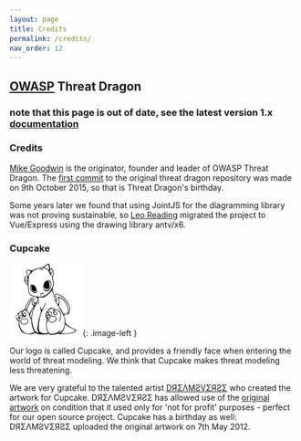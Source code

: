 ```yaml
---
layout: page
title: Credits
permalink: /credits/
nav_order: 12
---
```


<style type="text/css">
.image-left {
  display: block;
  margin-left: auto;
  margin-right: auto;
  float: left;
}
</style>

## [OWASP](https://www.owasp.org) Threat Dragon

### note that this page is out of date, see the latest version 1.x [documentation][docsv1]

### Credits

[Mike Goodwin](mailto:mike.goodwin@owasp.org) is the originator, founder and leader of OWASP Threat Dragon.
The [first commit](https://github.com/mike-goodwin/owasp-threat-dragon/commit/942bdff78191ef0eae40f7610b8397739749d8b8)
to the original threat dragon repository was made on 9th October 2015, so that is Threat Dragon's birthday.

Some years later we found that using JointJS for the diagramming library was not proving sustainable,
so [Leo Reading](mailto:leo.reading@owasp.org) migrated the project to Vue/Express using the drawing library antv/x6.

### Cupcake

![Cupcake Image](/public/images/threatdragonx128.png){: .image-left }

Our logo is called Cupcake, and provides a friendly face when entering the world of threat modeling.
We think that Cupcake makes threat modeling less threatening.

We are very grateful to the talented artist [DЯΣΛMƧVΣЯƧΣ](https://linktr.ee/dreamsverse) who created the artwork for Cupcake.
DЯΣΛMƧVΣЯƧΣ has allowed use of the [original artwork](https://www.deviantart.com/thelonelyqueen/art/HW-Lil-Baby-Dragon-Lineart-300502156)
on condition that it used only for 'not for profit' purposes - perfect for our open source project.
Cupcake has a birthday as well: DЯΣΛMƧVΣЯƧΣ uploaded the original artwork on 7th May 2012.

[docsv1]: https://owasp.org/www-project-threat-dragon/docs-1/
